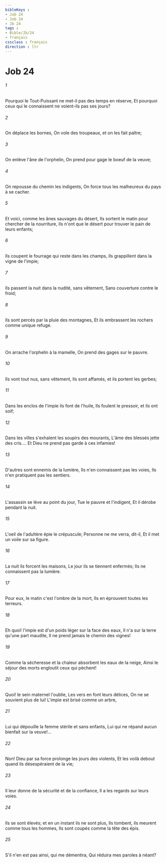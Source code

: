 ```yaml
---
bibleKeys : 
- Job 24
- Job 24
- Jb 24
tags : 
- Bible/Jb/24
- français
cssclass : français
direction : ltr
---
```


# Job 24

###### 1
Pourquoi le Tout-Puissant ne met-il pas des temps en réserve, Et pourquoi ceux qui le connaissent ne voient-ils pas ses jours?
###### 2
On déplace les bornes, On vole des troupeaux, et on les fait paître;
###### 3
On enlève l'âne de l'orphelin, On prend pour gage le boeuf de la veuve;
###### 4
On repousse du chemin les indigents, On force tous les malheureux du pays à se cacher.
###### 5
Et voici, comme les ânes sauvages du désert, Ils sortent le matin pour chercher de la nourriture, Ils n'ont que le désert pour trouver le pain de leurs enfants;
###### 6
Ils coupent le fourrage qui reste dans les champs, Ils grappillent dans la vigne de l'impie;
###### 7
Ils passent la nuit dans la nudité, sans vêtement, Sans couverture contre le froid;
###### 8
Ils sont percés par la pluie des montagnes, Et ils embrassent les rochers comme unique refuge.
###### 9
On arrache l'orphelin à la mamelle, On prend des gages sur le pauvre.
###### 10
Ils vont tout nus, sans vêtement, Ils sont affamés, et ils portent les gerbes;
###### 11
Dans les enclos de l'impie ils font de l'huile, Ils foulent le pressoir, et ils ont soif;
###### 12
Dans les villes s'exhalent les soupirs des mourants, L'âme des blessés jette des cris.... Et Dieu ne prend pas garde à ces infamies!
###### 13
D'autres sont ennemis de la lumière, Ils n'en connaissent pas les voies, Ils n'en pratiquent pas les sentiers.
###### 14
L'assassin se lève au point du jour, Tue le pauvre et l'indigent, Et il dérobe pendant la nuit.
###### 15
L'oeil de l'adultère épie le crépuscule; Personne ne me verra, dit-il, Et il met un voile sur sa figure.
###### 16
La nuit ils forcent les maisons, Le jour ils se tiennent enfermés; Ils ne connaissent pas la lumière.
###### 17
Pour eux, le matin c'est l'ombre de la mort, Ils en éprouvent toutes les terreurs.
###### 18
Eh quoi! l'impie est d'un poids léger sur la face des eaux, Il n'a sur la terre qu'une part maudite, Il ne prend jamais le chemin des vignes!
###### 19
Comme la sécheresse et la chaleur absorbent les eaux de la neige, Ainsi le séjour des morts engloutit ceux qui pèchent!
###### 20
Quoi! le sein maternel l'oublie, Les vers en font leurs délices, On ne se souvient plus de lui! L'impie est brisé comme un arbre,
###### 21
Lui qui dépouille la femme stérile et sans enfants, Lui qui ne répand aucun bienfait sur la veuve!...
###### 22
Non! Dieu par sa force prolonge les jours des violents, Et les voilà debout quand ils désespéraient de la vie;
###### 23
Il leur donne de la sécurité et de la confiance, Il a les regards sur leurs voies.
###### 24
Ils se sont élevés; et en un instant ils ne sont plus, Ils tombent, ils meurent comme tous les hommes, Ils sont coupés comme la tête des épis.
###### 25
S'il n'en est pas ainsi, qui me démentira, Qui réduira mes paroles à néant?
